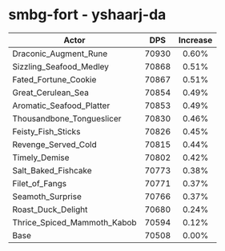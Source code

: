 # smbg-fort - yshaarj-da
| Actor | DPS | Increase |
|---|:---:|:---:|
|Draconic_Augment_Rune|70930|0.60%|
|Sizzling_Seafood_Medley|70868|0.51%|
|Fated_Fortune_Cookie|70867|0.51%|
|Great_Cerulean_Sea|70854|0.49%|
|Aromatic_Seafood_Platter|70853|0.49%|
|Thousandbone_Tongueslicer|70830|0.46%|
|Feisty_Fish_Sticks|70826|0.45%|
|Revenge_Served_Cold|70815|0.44%|
|Timely_Demise|70802|0.42%|
|Salt_Baked_Fishcake|70773|0.38%|
|Filet_of_Fangs|70771|0.37%|
|Seamoth_Surprise|70766|0.37%|
|Roast_Duck_Delight|70680|0.24%|
|Thrice_Spiced_Mammoth_Kabob|70594|0.12%|
|Base|70508|0.00%|
